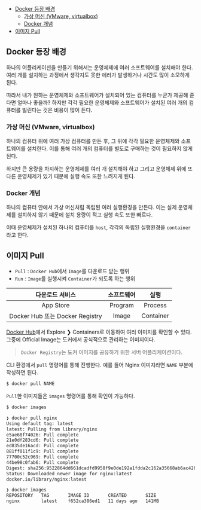 - [Docker 등장 배경](#docker-등장-배경)
  - [가상 머신 (VMware, virtualbox)](#가상-머신-vmware-virtualbox)
  - [Docker 개념](#docker-개념)
- [이미지 Pull](#이미지-pull)

## Docker 등장 배경

하나의 어플리케이션을 만들기 위해서는 운영체제에 여러 소프트웨어를 설치해야 한다. 여러 개를 설치하는 과정에서 생각지도 못한 에러가 발생하거나 시간도 많이 소모하게 된다.

따라서 내가 원하는 운영체제와 소프트웨어가 설치되어 있는 컴퓨터를 누군가 제공해 준다면 얼마나 좋을까? 하지만 각각 필요한 운영체제와 소프트웨어가 설치된 여러 개의 컴퓨터를 빌린다는 것은 비용이 많이 든다.

### 가상 머신 (VMware, virtualbox)

하나의 컴퓨터 위에 여러 가상 컴퓨터를 만든 후, 그 위에 각각 필요한 운영체제와 소프트웨어를 설치한다. 이를 통해 여러 개의 컴퓨터를 별도로 구매하는 것이 필요하지 않게 된다.

하지만 큰 용량을 차지하는 운영체제를 여러 개 설치해야 하고 그리고 운영체제 위에 또 다른 운영체제가 있기 때문에 실행 속도 또한 느려지게 된다.

### Docker 개념

하나의 컴퓨터 안에서 가상 머신처럼 독립된 여러 실행환경을 만든다. 이는 실제 운영체제를 설치하지 않기 때문에 설치 용량이 적고 실행 속도 또한 빠르다.

이때 운영체제가 설치된 하나의 컴퓨터를 `host`, 각각의 독립된 실행환경을 `container`라고 한다.

## 이미지 Pull

- `Pull` : `Docker Hub`에서 `Image`를 다운로드 받는 행위
- `Run` : `Image`를 실행시켜 `Container`가 되도록 하는 행위

|         다운로드 서비스         | 소프트웨어 |   실행    |
| :-----------------------------: | :--------: | :-------: |
|            App Store            |  Program   |  Process  |
| Docker Hub 또는 Docker Registry |   Image    | Container |

[Docker Hub](https://hub.docker.com/)에서 Explore ❯ Containers로 이동하여 여러 이미지를 확인할 수 있다. 그중에 Official Image는 도커에서 공식적으로 관리하는 이미지이다.

> `Docker Registry`는 도커 이미지를 공유하기 위한 서버 어플리케이션이다.

CLI 환경에서 `pull` 명령어를 통해 진행한다. 예를 들어 Nginx 이미지라면 `NAME` 부분에 작성하면 된다.

```bash
$ docker pull NAME
```

`Pull`한 이미지들은 `images` 명령어를 통해 확인이 가능하다.

```bash
$ docker images
```

```bash
❯ docker pull nginx
Using default tag: latest
latest: Pulling from library/nginx
e5ae68f74026: Pull complete
21e0df283cd6: Pull complete
ed835de16acd: Pull complete
881ff011f1c9: Pull complete
77700c52c969: Pull complete
44be98c0fab6: Pull complete
Digest: sha256:9522864dd661dcadfd9958f9e0de192a1fdda2c162a35668ab6ac42b465f0603
Status: Downloaded newer image for nginx:latest
docker.io/library/nginx:latest

❯ docker images
REPOSITORY   TAG       IMAGE ID       CREATED       SIZE
nginx        latest    f652ca386ed1   11 days ago   141MB
```
